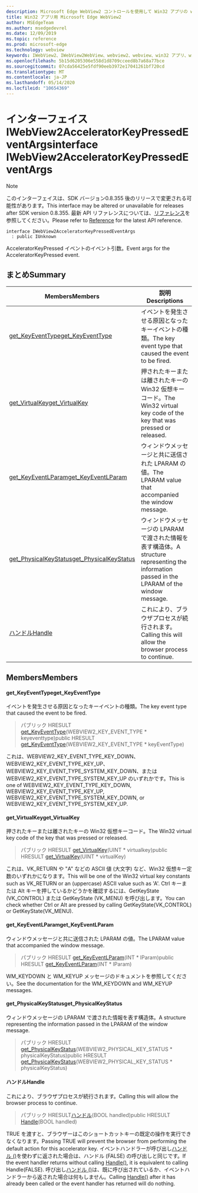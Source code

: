 ```yaml
---
description: Microsoft Edge WebView2 コントロールを使用して Win32 アプリの web コンテンツをホストする
title: Win32 アプリ用 Microsoft Edge WebView2
author: MSEdgeTeam
ms.author: msedgedevrel
ms.date: 12/09/2019
ms.topic: reference
ms.prod: microsoft-edge
ms.technology: webview
keywords: IWebView2、IWebView2WebView、webview2、webview、win32 アプリ、win32、edge
ms.openlocfilehash: 5b15d6205306e558d1d8709cceed8b7a68a77bce
ms.sourcegitcommit: 07cda56425e5fdf90eeb3972e17041261bf720cd
ms.translationtype: MT
ms.contentlocale: ja-JP
ms.lasthandoff: 05/14/2020
ms.locfileid: "10654369"
---
```

# <span data-ttu-id="8f334-104">インターフェイス IWebView2AcceleratorKeyPressedEventArgs</span><span class="sxs-lookup"><span data-stu-id="8f334-104">interface IWebView2AcceleratorKeyPressedEventArgs</span></span> 

> [!NOTE]
> <span data-ttu-id="8f334-105">このインターフェイスは、SDK バージョン0.8.355 後のリリースで変更される可能性があります。</span><span class="sxs-lookup"><span data-stu-id="8f334-105">This interface may be altered or unavailable for releases after SDK version 0.8.355.</span></span> <span data-ttu-id="8f334-106">最新 API リファレンスについては、[リファレンス](../../../webview2-api-reference.md)を参照してください。</span><span class="sxs-lookup"><span data-stu-id="8f334-106">Please refer to [Reference](../../../webview2-api-reference.md) for the latest API reference.</span></span>

```
interface IWebView2AcceleratorKeyPressedEventArgs
  : public IUnknown
```

<span data-ttu-id="8f334-107">AcceleratorKeyPressed イベントのイベント引数。</span><span class="sxs-lookup"><span data-stu-id="8f334-107">Event args for the AcceleratorKeyPressed event.</span></span>

## <span data-ttu-id="8f334-108">まとめ</span><span class="sxs-lookup"><span data-stu-id="8f334-108">Summary</span></span>

 <span data-ttu-id="8f334-109">Members</span><span class="sxs-lookup"><span data-stu-id="8f334-109">Members</span></span>                        | <span data-ttu-id="8f334-110">説明</span><span class="sxs-lookup"><span data-stu-id="8f334-110">Descriptions</span></span>
--------------------------------|---------------------------------------------
[<span data-ttu-id="8f334-111">get_KeyEventType</span><span class="sxs-lookup"><span data-stu-id="8f334-111">get_KeyEventType</span></span>](#get_keyeventtype) | <span data-ttu-id="8f334-112">イベントを発生させる原因となったキーイベントの種類。</span><span class="sxs-lookup"><span data-stu-id="8f334-112">The key event type that caused the event to be fired.</span></span>
[<span data-ttu-id="8f334-113">get_VirtualKey</span><span class="sxs-lookup"><span data-stu-id="8f334-113">get_VirtualKey</span></span>](#get_virtualkey) | <span data-ttu-id="8f334-114">押されたキーまたは離されたキーの Win32 仮想キーコード。</span><span class="sxs-lookup"><span data-stu-id="8f334-114">The Win32 virtual key code of the key that was pressed or released.</span></span>
[<span data-ttu-id="8f334-115">get_KeyEventLParam</span><span class="sxs-lookup"><span data-stu-id="8f334-115">get_KeyEventLParam</span></span>](#get_keyeventlparam) | <span data-ttu-id="8f334-116">ウィンドウメッセージと共に送信された LPARAM の値。</span><span class="sxs-lookup"><span data-stu-id="8f334-116">The LPARAM value that accompanied the window message.</span></span>
[<span data-ttu-id="8f334-117">get_PhysicalKeyStatus</span><span class="sxs-lookup"><span data-stu-id="8f334-117">get_PhysicalKeyStatus</span></span>](#get_physicalkeystatus) | <span data-ttu-id="8f334-118">ウィンドウメッセージの LPARAM で渡された情報を表す構造体。</span><span class="sxs-lookup"><span data-stu-id="8f334-118">A structure representing the information passed in the LPARAM of the window message.</span></span>
[<span data-ttu-id="8f334-119">ハンドル</span><span class="sxs-lookup"><span data-stu-id="8f334-119">Handle</span></span>](#handle) | <span data-ttu-id="8f334-120">これにより、ブラウザプロセスが続行されます。</span><span class="sxs-lookup"><span data-stu-id="8f334-120">Calling this will allow the browser process to continue.</span></span>

## <span data-ttu-id="8f334-121">Members</span><span class="sxs-lookup"><span data-stu-id="8f334-121">Members</span></span>

#### <span data-ttu-id="8f334-122">get_KeyEventType</span><span class="sxs-lookup"><span data-stu-id="8f334-122">get_KeyEventType</span></span> 

<span data-ttu-id="8f334-123">イベントを発生させる原因となったキーイベントの種類。</span><span class="sxs-lookup"><span data-stu-id="8f334-123">The key event type that caused the event to be fired.</span></span>

> <span data-ttu-id="8f334-124">パブリック HRESULT [get_KeyEventType](#get_keyeventtype)(WEBVIEW2_KEY_EVENT_TYPE \* keyeventtype)</span><span class="sxs-lookup"><span data-stu-id="8f334-124">public HRESULT [get_KeyEventType](#get_keyeventtype)(WEBVIEW2_KEY_EVENT_TYPE \* keyEventType)</span></span>

<span data-ttu-id="8f334-125">これは、WEBVIEW2_KEY_EVENT_TYPE_KEY_DOWN、WEBVIEW2_KEY_EVENT_TYPE_KEY_UP、WEBVIEW2_KEY_EVENT_TYPE_SYSTEM_KEY_DOWN、または WEBVIEW2_KEY_EVENT_TYPE_SYSTEM_KEY_UP のいずれかです。</span><span class="sxs-lookup"><span data-stu-id="8f334-125">This is one of WEBVIEW2_KEY_EVENT_TYPE_KEY_DOWN, WEBVIEW2_KEY_EVENT_TYPE_KEY_UP, WEBVIEW2_KEY_EVENT_TYPE_SYSTEM_KEY_DOWN, or WEBVIEW2_KEY_EVENT_TYPE_SYSTEM_KEY_UP.</span></span>

#### <span data-ttu-id="8f334-126">get_VirtualKey</span><span class="sxs-lookup"><span data-stu-id="8f334-126">get_VirtualKey</span></span> 

<span data-ttu-id="8f334-127">押されたキーまたは離されたキーの Win32 仮想キーコード。</span><span class="sxs-lookup"><span data-stu-id="8f334-127">The Win32 virtual key code of the key that was pressed or released.</span></span>

> <span data-ttu-id="8f334-128">パブリック HRESULT [get_VirtualKey](#get_virtualkey)(UINT \* virtualkey)</span><span class="sxs-lookup"><span data-stu-id="8f334-128">public HRESULT [get_VirtualKey](#get_virtualkey)(UINT \* virtualKey)</span></span>

<span data-ttu-id="8f334-129">これは、VK_RETURN や "A" などの ASCII 値 (大文字) など、Win32 仮想キー定数のいずれかになります。</span><span class="sxs-lookup"><span data-stu-id="8f334-129">This will be one of the Win32 virtual key constants such as VK_RETURN or an (uppercase) ASCII value such as 'A'.</span></span> <span data-ttu-id="8f334-130">Ctrl キーまたは Alt キーを押しているかどうかを確認するには、GetKeyState (VK_CONTROL) または GetKeyState (VK_MENU) を呼び出します。</span><span class="sxs-lookup"><span data-stu-id="8f334-130">You can check whether Ctrl or Alt are pressed by calling GetKeyState(VK_CONTROL) or GetKeyState(VK_MENU).</span></span>

#### <span data-ttu-id="8f334-131">get_KeyEventLParam</span><span class="sxs-lookup"><span data-stu-id="8f334-131">get_KeyEventLParam</span></span> 

<span data-ttu-id="8f334-132">ウィンドウメッセージと共に送信された LPARAM の値。</span><span class="sxs-lookup"><span data-stu-id="8f334-132">The LPARAM value that accompanied the window message.</span></span>

> <span data-ttu-id="8f334-133">パブリック HRESULT [get_KeyEventLParam](#get_keyeventlparam)(INT \* lParam)</span><span class="sxs-lookup"><span data-stu-id="8f334-133">public HRESULT [get_KeyEventLParam](#get_keyeventlparam)(INT \* lParam)</span></span>

<span data-ttu-id="8f334-134">WM_KEYDOWN と WM_KEYUP メッセージのドキュメントを参照してください。</span><span class="sxs-lookup"><span data-stu-id="8f334-134">See the documentation for the WM_KEYDOWN and WM_KEYUP messages.</span></span>

#### <span data-ttu-id="8f334-135">get_PhysicalKeyStatus</span><span class="sxs-lookup"><span data-stu-id="8f334-135">get_PhysicalKeyStatus</span></span> 

<span data-ttu-id="8f334-136">ウィンドウメッセージの LPARAM で渡された情報を表す構造体。</span><span class="sxs-lookup"><span data-stu-id="8f334-136">A structure representing the information passed in the LPARAM of the window message.</span></span>

> <span data-ttu-id="8f334-137">パブリック HRESULT [get_PhysicalKeyStatus](#get_physicalkeystatus)(WEBVIEW2_PHYSICAL_KEY_STATUS \* physicalKeyStatus)</span><span class="sxs-lookup"><span data-stu-id="8f334-137">public HRESULT [get_PhysicalKeyStatus](#get_physicalkeystatus)(WEBVIEW2_PHYSICAL_KEY_STATUS \* physicalKeyStatus)</span></span>

#### <span data-ttu-id="8f334-138">ハンドル</span><span class="sxs-lookup"><span data-stu-id="8f334-138">Handle</span></span> 

<span data-ttu-id="8f334-139">これにより、ブラウザプロセスが続行されます。</span><span class="sxs-lookup"><span data-stu-id="8f334-139">Calling this will allow the browser process to continue.</span></span>

> <span data-ttu-id="8f334-140">パブリック HRESULT[ハンドル](#handle)(BOOL handled)</span><span class="sxs-lookup"><span data-stu-id="8f334-140">public HRESULT [Handle](#handle)(BOOL handled)</span></span>

<span data-ttu-id="8f334-141">TRUE を渡すと、ブラウザーはこのショートカットキーの既定の操作を実行できなくなります。</span><span class="sxs-lookup"><span data-stu-id="8f334-141">Passing TRUE will prevent the browser from performing the default action for this accelerator key.</span></span> <span data-ttu-id="8f334-142">イベントハンドラーが呼び出し[ハンドル ()](#handle)を使わずに返された場合は、ハンドル (FALSE) の呼び出しと同じです。</span><span class="sxs-lookup"><span data-stu-id="8f334-142">If the event handler returns without calling [Handle()](#handle), it is equivalent to calling Handle(FALSE).</span></span> <span data-ttu-id="8f334-143">呼び出し[ハンドル ()](#handle)は、既に呼び出されているか、イベントハンドラーから返された場合は何もしません。</span><span class="sxs-lookup"><span data-stu-id="8f334-143">Calling [Handle()](#handle) after it has already been called or the event handler has returned will do nothing.</span></span>

